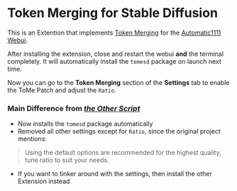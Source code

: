 # Token Merging for Stable Diffusion
This is an Extention that implements [Token Merging](https://github.com/dbolya/tomesd) for the [Automatic1111 Webui](https://github.com/AUTOMATIC1111/stable-diffusion-webui).

After installing the extension, close and restart the webui **and** the terminal completely.
It will automatically install the `tomesd` package on launch next time.

Now you can go to the **Token Merging** section of the **Settings** tab to enable the ToMe Patch and adjust the `Ratio`.

### Main Difference from *[the Other Script](https://git.mmaker.moe/mmaker/sd-webui-tome)*
- Now installs the `tomesd` package automatically
- Removed all other settings except for `Ratio`, since the original project mentions:
> Using the default options are recommended for the highest quality, tune ratio to suit your needs.
- If you want to tinker around with the settings, then install the other Extension instead